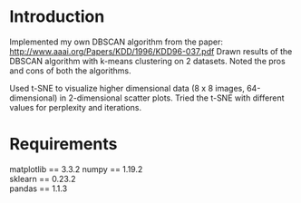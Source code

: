 # Introduction

Implemented my own DBSCAN algorithm from the paper: http://www.aaai.org/Papers/KDD/1996/KDD96-037.pdf
Drawn results of the DBSCAN algorithm with k-means clustering on 2 datasets. Noted the pros and cons of both the algorithms.

Used t-SNE to visualize higher dimensional data (8 x 8 images, 64-dimensional) in 2-dimensional scatter plots. Tried the t-SNE with different values for 
perplexity and iterations.

# Requirements

matplotlib == 3.3.2
numpy == 1.19.2   
sklearn == 0.23.2    
pandas == 1.1.3  
